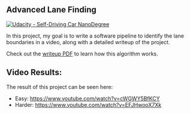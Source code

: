 ## Advanced Lane Finding
[![Udacity - Self-Driving Car NanoDegree](https://s3.amazonaws.com/udacity-sdc/github/shield-carnd.svg)](http://www.udacity.com/drive)


In this project, my goal is to write a software pipeline to identify the lane boundaries in a video, along with a detailed writeup of the project. 

Check out the [writeup PDF](https://github.com/kylemartin1/AdvancedLaneDetection/blob/master/Project4WriteUp.pdf) to learn how this algorithm works.  


Video Results:
---
The result of this project can be seen here:

- Easy: https://www.youtube.com/watch?v=cWGWY5BfKCY
- Harder: https://www.youtube.com/watch?v=EFJHwooX7Xk


